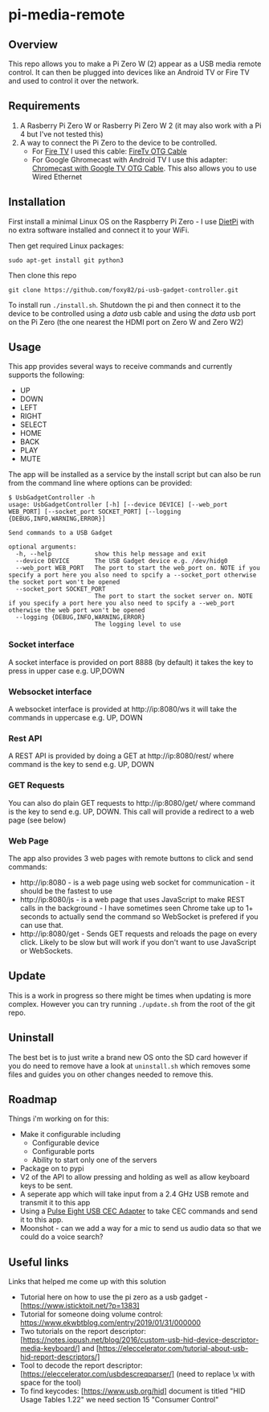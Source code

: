 # pi-media-remote

## Overview

This repo allows you to make a Pi Zero W (2) appear as a USB media remote control. It can then be plugged into devices like an Android TV or Fire TV and used to control it over the network.  

## Requirements 

1. A Rasberry Pi Zero W or Rasberry Pi Zero W 2 (it may also work with a Pi 4 but I've not tested this)
1. A way to connect the Pi Zero to the device to be controlled.
    * For [Fire TV](https://www.amazon.co.uk/gp/product/B07M83762Y/ref=ppx_yo_dt_b_search_asin_title?ie=UTF8&amp;psc=1&_encoding=UTF8&tag=foxy82-21&linkCode=ur2&linkId=acf241e9ea2e454f9e9116b9aa54ad7a&camp=1634&creative=6738) I used this cable: [FireTv OTG Cable](https://www.amazon.co.uk/gp/product/B08Q36HB3G/ref=ppx_yo_dt_b_search_asin_title?ie=UTF8&amp;psc=1&_encoding=UTF8&tag=foxy82-21&linkCode=ur2&linkId=253509fffa53c07250e71ebdd6feae26&camp=1634&creative=6738)
    * For Google Ghromecast with Android TV I use this adapter: [Chromecast with Google TV OTG Cable](https://www.amazon.co.uk/gp/product/B08Q36HB3G/ref=ppx_yo_dt_b_search_asin_title?ie=UTF8&amp;psc=1&_encoding=UTF8&tag=foxy82-21&linkCode=ur2&linkId=fcd6d2731b8e1ad8d854ba923336bb38&camp=1634&creative=6738). This also allows you to use Wired Ethernet

## Installation

First install a minimal Linux OS on the Raspberry Pi Zero - I use [DietPi](https://dietpi.com/) with no extra software installed and connect it to your WiFi.

Then get required Linux packages:

```
sudo apt-get install git python3
```

Then clone this repo

```
git clone https://github.com/foxy82/pi-usb-gadget-controller.git
```

To install run ```./install.sh```. Shutdown the pi and then connect it to the device to be controlled using a *data* usb cable and using the *data* usb port on the Pi Zero (the one nearest the HDMI port on Zero W and Zero W2)

## Usage 

This app provides several ways to receive commands and currently supports the following:
* UP
* DOWN
* LEFT
* RIGHT
* SELECT
* HOME
* BACK
* PLAY
* MUTE

The app will be installed as a service by the install script but can also be run from the command line where options can be provided:

```
$ UsbGadgetController -h
usage: UsbGadgetController [-h] [--device DEVICE] [--web_port WEB_PORT] [--socket_port SOCKET_PORT] [--logging {DEBUG,INFO,WARNING,ERROR}]

Send commands to a USB Gadget

optional arguments:
  -h, --help            show this help message and exit
  --device DEVICE       The USB Gadget device e.g. /dev/hidg0
  --web_port WEB_PORT   The port to start the web_port on. NOTE if you specify a port here you also need to spcify a --socket_port otherwise the socket port won't be opened
  --socket_port SOCKET_PORT
                        The port to start the socket server on. NOTE if you specify a port here you also need to spcify a --web_port otherwise the web port won't be opened
  --logging {DEBUG,INFO,WARNING,ERROR}
                        The logging level to use
```

### Socket interface

A socket interface is provided on port 8888 (by default) it takes the key to press in upper case e.g. UP,DOWN

### Websocket interface

A websocket interface is provided at http://ip:8080/ws it will take the commands in uppercase e.g. UP, DOWN

### Rest API

A REST API is provided by doing a GET at http://ip:8080/rest/<command> where command is the key to send e.g. UP, DOWN

### GET Requests

You can also do plain GET requests to http://ip:8080/get/<command> where command is the key to send e.g. UP, DOWN. This call will provide a redirect to a web page (see below)

### Web Page

The app also provides 3 web pages with remote buttons to click and send commands:
* http://ip:8080 - is a web page using web socket for communication - it should be the fastest to use
* http://ip:8080/js - is a web page that uses JavaScript to make REST calls in the background - I have sometimes seen Chrome take up to 1+ seconds to actually send the command so WebSocket is prefered if you can use that.
* http://ip:8080/get - Sends GET requests and reloads the page on every click. Likely to be slow but will work if you don't want to use JavaScript or WebSockets.


## Update

This is a work in progress so there might be times when updating is more complex. However you can try running ```./update.sh``` from the root of the git repo.

## Uninstall

The best bet is to just write a brand new OS onto the SD card however if you do need to remove have a look at ```uninstall.sh``` which removes some files and guides you on other changes needed to remove this.

## Roadmap

Things i'm working on for this:

* Make it configurable including
    * Configurable device
    * Configurable ports
    * Ability to start only one of the servers 
* Package on to pypi
* V2 of the API to allow pressing and holding as well as allow keyboard keys to be sent.
* A seperate app which will take input from a 2.4 GHz USB remote and transmit it to this app
* Using a [Pulse Eight USB CEC Adapter](https://www.amazon.co.uk/Pulse-Eight-na-USB-CEC-Adapter/dp/B005JU6LWM/ref=sr_1_1?crid=N8E5OFI7LAC3&amp;keywords=pulse+eight+USB+CEC&amp;qid=1649681621&amp;sprefix=pulse+eight+usb+cec%252Caps%252C57&amp;sr=8-1&_encoding=UTF8&tag=foxy82-21&linkCode=ur2&linkId=9de6a10b778cb0ef9814579952996036&camp=1634&creative=6738) to take CEC commands and send it to this app.
* Moonshot - can we add a way for a mic to send us audio data so that we could do a voice search? 

## Useful links

Links that helped me come up with this solution

* Tutorial here on how to use the pi zero as a usb gadget - [https://www.isticktoit.net/?p=1383]
* Tutorial for someone doing volume control: https://www.ekwbtblog.com/entry/2019/01/31/000000
* Two tutorials on the report descriptor: [https://notes.iopush.net/blog/2016/custom-usb-hid-device-descriptor-media-keyboard/] and [https://eleccelerator.com/tutorial-about-usb-hid-report-descriptors/]
* Tool to decode the report descriptor: [https://eleccelerator.com/usbdescreqparser/] (need to replace \\x with space for the tool)
* To find keycodes: [https://www.usb.org/hid] document is titled "HID Usage Tables 1.22" we need section 15 "Consumer Control"

